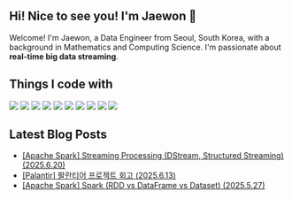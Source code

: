 ## Hi! Nice to see you! I'm Jaewon 👋

Welcome! I'm Jaewon, a Data Engineer from Seoul, South Korea, with a background in Mathematics and Computing Science.
I'm passionate about **real-time big data streaming**.

## Things I code with 
<p align="left">
  <img src="https://img.shields.io/badge/Python-3776AB?style=flat-square&logo=Python&logoColor=white"/>
  <img src="https://img.shields.io/badge/Airflow-017CEE?style=flat-square&logo=Apache%20Airflow&logoColor=white"/>
  <img src="https://img.shields.io/badge/Spark-E25A1C?style=flat-square&logo=Apache%20Spark&logoColor=white"/>
  <img src="https://img.shields.io/badge/Hadoop-66CCFF?style=flat-square&logo=Apache%20Hadoop&logoColor=white"/>
  <img src="https://img.shields.io/badge/Trino-DD00A1?style=flat-square&logo=Trino&logoColor=white"/>
  <img src="https://img.shields.io/badge/Kafka-231F20?style=flat-square&logo=Apache%20Kafka&logoColor=white"/>
  <img src="https://img.shields.io/badge/MySQL-4479A1?style=flat-square&logo=MySQL&logoColor=white"/>
  <img src="https://img.shields.io/badge/Snowflake-29B5E8?style=flat-square&logo=Snowflake&logoColor=white"/>
  <img src="https://img.shields.io/badge/Elasticsearch-005571?style=flat-square&logo=Elasticsearch&logoColor=white"/>
  <img src="https://img.shields.io/badge/Postman-FF6C37?style=flat-square&logo=Postman&logoColor=white"/>
</p>



<!-- ## GitHub Stats Card

[![Jaewon's GitHub stats](https://github-readme-stats.vercel.app/api?username=jaelim095&show_icons=true&count_private=true&theme=default)](https://github.com/anuraghazra/github-readme-stats)

[![Top Langs](https://github-readme-stats.vercel.app/api/top-langs/?username=jaelim095&layout=compact&langs_count=10&count_private=true)](https://github.com/anuraghazra/github-readme-stats)
-->
## Latest Blog Posts
- [[Apache Spark] Streaming Processing (DStream, Structured Streaming) (2025.6.20)](https://velog.io/@jaelim095/Apache-Spark-Streaming-Processing-DStream-Structured-Streaming)
- [[Palantir] 팔란티어 프로젝트 회고 (2025.6.13)](https://velog.io/@jaelim095/Palantir-%ED%8C%94%EB%9E%80%ED%8B%B0%EC%96%B4-%ED%94%84%EB%A1%9C%EC%A0%9D%ED%8A%B8-%ED%9A%8C%EA%B3%A0)
- [[Apache Spark] Spark (RDD vs DataFrame vs Dataset) (2025.5.27)](https://velog.io/@jaelim095/Apache-Spark-2mras6mp)